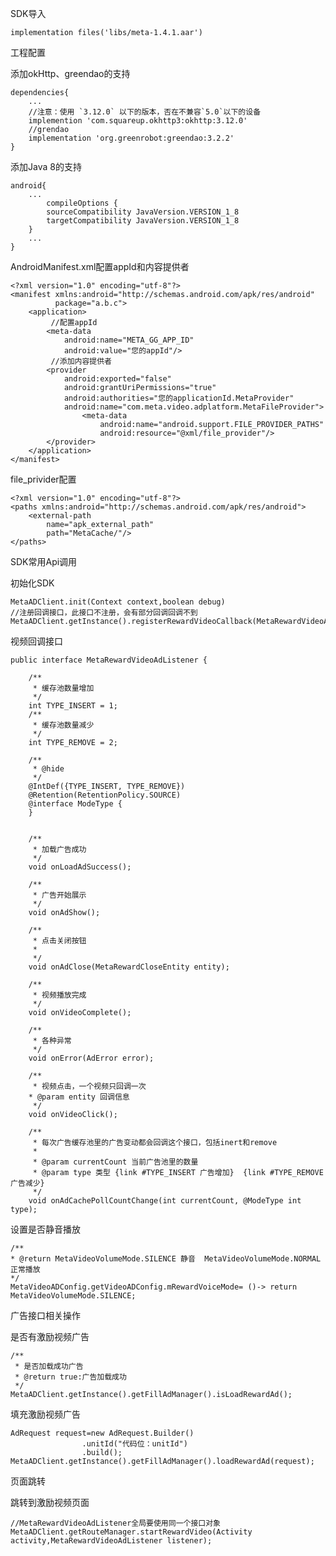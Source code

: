 SDK导入

    implementation files('libs/meta-1.4.1.aar')

工程配置

添加okHttp、greendao的支持

    dependencies{
        ...
        //注意：使用 `3.12.0` 以下的版本，否在不兼容`5.0`以下的设备
        implemention 'com.squareup.okhttp3:okhttp:3.12.0'
        //grendao
        implementation 'org.greenrobot:greendao:3.2.2'
    }
    

添加Java 8的支持

    android{
        ...
            compileOptions {
            sourceCompatibility JavaVersion.VERSION_1_8
            targetCompatibility JavaVersion.VERSION_1_8
        }
        ...
    }

AndroidManifest.xml配置appId和内容提供者

    <?xml version="1.0" encoding="utf-8"?>
    <manifest xmlns:android="http://schemas.android.com/apk/res/android"
              package="a.b.c">
        <application>
             //配置appId
            <meta-data
                android:name="META_GG_APP_ID"
                android:value="您的appId"/>
             //添加内容提供者
            <provider
        		android:exported="false"
        		android:grantUriPermissions="true"
        		android:authorities="您的applicationId.MetaProvider"
        		android:name="com.meta.video.adplatform.MetaFileProvider">
        			<meta-data
            			android:name="android.support.FILE_PROVIDER_PATHS"
            			android:resource="@xml/file_provider"/>
    		</provider>
        </application>
    </manifest>

file_privider配置

    <?xml version="1.0" encoding="utf-8"?>
    <paths xmlns:android="http://schemas.android.com/apk/res/android">
        <external-path
            name="apk_external_path"
            path="MetaCache/"/>
    </paths>

SDK常用Api调用

初始化SDK

    MetaADClient.init(Context context,boolean debug)
    //注册回调接口，此接口不注册，会有部分回调回调不到
    MetaADClient.getInstance().registerRewardVideoCallback(MetaRewardVideoAdListener);

视频回调接口

    public interface MetaRewardVideoAdListener {
     
        /**
         * 缓存池数量增加
         */
        int TYPE_INSERT = 1;
        /**
         * 缓存池数量减少
         */
        int TYPE_REMOVE = 2;
     
        /**
         * @hide
         */
        @IntDef({TYPE_INSERT, TYPE_REMOVE})
        @Retention(RetentionPolicy.SOURCE)
        @interface ModeType {
        }
     
     
        /**
         * 加载广告成功
         */
        void onLoadAdSuccess();
     
        /**
         * 广告开始展示
         */
        void onAdShow();
     
        /**
         * 点击关闭按钮
         *
         */
        void onAdClose(MetaRewardCloseEntity entity);
     
        /**
         * 视频播放完成
         */
        void onVideoComplete();
     
        /**
         * 各种异常
         */
        void onError(AdError error);
     
        /**
         * 视频点击，一个视频只回调一次
        * @param entity 回调信息
         */
        void onVideoClick();
     
        /**
         * 每次广告缓存池里的广告变动都会回调这个接口，包括inert和remove
         *
         * @param currentCount 当前广告池里的数量
         * @param type 类型 {link #TYPE_INSERT 广告增加}  {link #TYPE_REMOVE广告减少}
         */
        void onAdCachePollCountChange(int currentCount, @ModeType int type);

设置是否静音播放

    /**
    * @return MetaVideoVolumeMode.SILENCE 静音  MetaVideoVolumeMode.NORMAL 正常播放
    */
    MetaVideoADConfig.getVideoADConfig.mRewardVoiceMode= ()-> return MetaVideoVolumeMode.SILENCE;

广告接口相关操作

是否有激励视频广告

    /**
     * 是否加载成功广告
     * @return true:广告加载成功
     */
    MetaADClient.getInstance().getFillAdManager().isLoadRewardAd();
    

填充激励视频广告

    AdRequest request=new AdRequest.Builder()
                    .unitId("代码位：unitId")
                    .build();
    MetaADClient.getInstance().getFillAdManager().loadRewardAd(request);
    

页面跳转

跳转到激励视频页面

    //MetaRewardVideoAdListener全局要使用同一个接口对象
    MetaADClient.getRouteManager.startRewardVideo(Activity activity,MetaRewardVideoAdListener listener);
    




